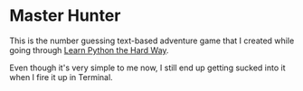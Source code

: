 <h1>Master Hunter</h1>

<p>This is the number guessing text-based adventure game that I created while going through <a href="http://learnpythonthehardway.org/">Learn Python the Hard Way</a>.

Even though it's very simple to me now, I still end up getting sucked into it when I fire it up in Terminal.
